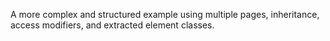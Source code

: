 A more complex and structured example using multiple pages, inheritance, access modifiers, and extracted element classes.
